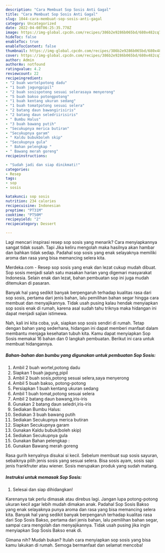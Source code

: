 ```yaml
---
description: "Cara Membuat Sop Sosis Anti Gagal"
title: "Cara Membuat Sop Sosis Anti Gagal"
slug: 1044-cara-membuat-sop-sosis-anti-gagal
category: Uncategorized
date: 2022-04-08T06:25:35.778Z
image: https://img-global.cpcdn.com/recipes/386b2e9286b065bd/680x482cq70/sop-sosis-foto-resep-utama.jpg
hideToc: false
enableToc: true
enableTocContent: false
thumbnail: https://img-global.cpcdn.com/recipes/386b2e9286b065bd/680x482cq70/sop-sosis-foto-resep-utama.jpg
cover: https://img-global.cpcdn.com/recipes/386b2e9286b065bd/680x482cq70/sop-sosis-foto-resep-utama.jpg
author: Admin
authorAv: notfound
ratingvalue: 4.2
reviewcount: 22
recipeingredient:
- "2 buah wortelpotong dadu"
- "1 buah jagungpipil"
- "2 buah sosispotong sesuai selerasaya menyerong"
- "5 buah bakso potongpotong"
- "1 buah kentang ukuran sedang"
- "1 buah tomatpotong sesuai selera"
- "2 batang daun bawangirisiris"
- "2 batang daun seledriirisiris"
- " Bumbu Halus"
- "3 buah bawang putih"
- "Secukupnya merica butiran"
- "Secukupnya garam"
- " Kaldu bubukboleh skip"
- "Secukupnya gula"
- " Bahan pelengkap "
- " Bawang merah goreng"
recipeinstructions:

- "Sudah jadi dan siap dinikmati!"
categories:
- Resep
tags:
- sop
- sosis

katakunci: sop sosis 
nutrition: 234 calories
recipecuisine: Indonesian
preptime: "PT31M"
cooktime: "PT50M"
recipeyield: "2"
recipecategory: Dessert

---
```



Lagi mencari inspirasi resep sop sosis yang menarik? Cara menyiapkannya sangat tidak susah. Tapi Jika keliru mengolah maka hasilnya akan hambar dan bahkan tidak sedap. Padahal sop sosis yang enak selayaknya memiliki aroma dan rasa yang bisa memancing selera kita.


Merdeka.com - Resep sop sosis yang enak dan lezat cukup mudah dibuat. Sop sosis menjadi salah satu masakan harian yang digemari masyarakat Indonesia. Selain enak dan lezat, bahan pembuatan sop ini juga mudah ditemukan di pasaran.

Banyak hal yang sedikit banyak berpengaruh terhadap kualitas rasa dari sop sosis, pertama dari jenis bahan, lalu pemilihan bahan segar hingga cara membuat dan menyajikannya. Tidak usah pusing kalau hendak menyiapkan sop sosis enak di rumah, karena asal sudah tahu triknya maka hidangan ini dapat menjadi sajian istimewa.


Nah, kali ini kita coba, yuk, siapkan sop sosis sendiri di rumah. Tetap dengan bahan yang sederhana, hidangan ini dapat memberi manfaat dalam membantu menjaga kesehatan tubuh kita. Kamu dapat menyiapkan Sop Sosis memakai 16 bahan dan 0 langkah pembuatan. Berikut ini cara untuk membuat hidangannya.

<!--inarticleads1-->

##### Bahan-bahan dan bumbu yang digunakan untuk pembuatan Sop Sosis:

1. Ambil 2 buah wortel,potong dadu
1. Siapkan 1 buah jagung,pipil
1. Ambil 2 buah sosis,potong sesuai selera,saya menyerong
1. Ambil 5 buah bakso, potong-potong
1. Persiapkan 1 buah kentang ukuran sedang
1. Ambil 1 buah tomat,potong sesuai selera
1. Ambil 2 batang daun bawang,iris-iris
1. Gunakan 2 batang daun seledri,iris-iris
1. Sediakan  Bumbu Halus:
1. Sediakan 3 buah bawang putih
1. Sediakan Secukupnya merica butiran
1. Siapkan Secukupnya garam
1. Gunakan  Kaldu bubuk(boleh skip)
1. Sediakan Secukupnya gula
1. Gunakan  Bahan pelengkap :
1. Gunakan  Bawang merah goreng


Rasa gurih kenyalnya disukai si kecil. Sebelum membuat sup sosis sayuran, sebaiknya pilih jenis sosis yang sesuai selera. Bisa sosis ayam, sosis sapi jenis frankfruter atau wiener. Sosis merupakan produk yang sudah matang. 

<!--inarticleads2-->

##### Instruksi untuk memasak Sop Sosis:


1. Selesai dan siap dihidangkan!

Karenanya tak perlu dimasak atau direbus lagi. Jangan lupa potong-potong ukuran kecil agar lebih mudah dimakan anak. Padahal Sop Sosis Bakso yang enak selayaknya punya aroma dan rasa yang bisa memancing selera kita. Banyak hal yang sedikit banyak berpengaruh terhadap kualitas rasa dari Sop Sosis Bakso, pertama dari jenis bahan, lalu pemilihan bahan segar, sampai cara mengolah dan menyajikannya. Tidak usah pusing jika ingin menyiapkan Sop Sosis Bakso enak di. 

Gimana nih? Mudah bukan? Itulah cara menyiapkan sop sosis yang bisa kamu lakukan di rumah. Semoga bermanfaat dan selamat mencoba!
